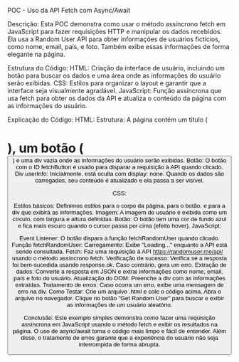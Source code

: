 POC - Uso da API Fetch com Async/Await

Descrição:
Esta POC demonstra como usar o método assíncrono fetch em JavaScript para fazer requisições HTTP e manipular os dados recebidos. Ela usa a Random User API para obter informações de usuários fictícios, como nome, email, país, e foto. Também exibe essas informações de forma elegante na página.

Estrutura do Código:
HTML: Criação da interface de usuário, incluindo um botão para buscar os dados e uma área onde as informações do usuário serão exibidas.
CSS: Estilos para organizar o layout e garantir que a interface seja visualmente agradável.
JavaScript: Função assíncrona que usa fetch para obter os dados da API e atualiza o conteúdo da página com as informações do usuário.

Explicação do Código:
HTML:
Estrutura: A página contém um título (<h1>), um botão (<button>) e uma div vazia onde as informações do usuário serão exibidas.
Botão: O botão com o ID fetchButton é usado para disparar a requisição à API quando clicado.
Div userInfo: Inicialmente, está oculta com display: none. Quando os dados são carregados, seu conteúdo é atualizado e ela passa a ser visível.

CSS:

Estilos básicos: Definimos estilos para o corpo da página, para o botão, e para a div que exibirá as informações.
Imagem: A imagem do usuário é exibida como um círculo, com largura e altura definidas.
Botão: O botão tem uma cor de fundo azul e fica mais escuro quando o cursor passa por cima (efeito hover).
JavaScript:

Event Listener: O botão dispara a função fetchRandomUser quando clicado.
Função fetchRandomUser:
Carregamento: Exibe "Loading..." enquanto a API está sendo consultada.
Fetch: Faz uma requisição à API https://randomuser.me/api/ usando o método assíncrono fetch.
Verificação de sucesso: Verifica se a resposta foi bem-sucedida usando response.ok. Caso contrário, gera um erro.
Extração de dados: Converte a resposta em JSON e extrai informações como nome, email, país e foto do usuário.
Atualização do DOM: Preenche a div com as informações extraídas.
Tratamento de erros: Caso ocorra um erro, exibe uma mensagem de erro na div.
Como Testar:
Crie um arquivo .html e cole o código acima.
Abra o arquivo no navegador.
Clique no botão "Get Random User" para buscar e exibir as informações de um usuário aleatório.

Conclusão:
Este exemplo simples demonstra como fazer uma requisição assíncrona em JavaScript usando o método fetch e exibir os resultados na página. O uso de async/await torna o código mais limpo e fácil de entender. Além disso, o tratamento de erros garante que a experiência do usuário não seja interrompida de forma abrupta.
